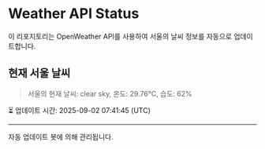 
# Weather API Status

이 리포지토리는 OpenWeather API를 사용하여 서울의 날씨 정보를 자동으로 업데이트합니다.

## 현재 서울 날씨
> 서울의 현재 날씨: clear sky, 온도: 29.76°C, 습도: 62%

⏳ 업데이트 시간: 2025-09-02 07:41:45 (UTC)

---
자동 업데이트 봇에 의해 관리됩니다.

